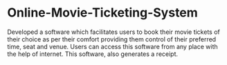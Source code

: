 # Online-Movie-Ticketing-System
Developed a software which facilitates users to book their movie tickets of their choice as per their comfort providing them control of their preferred time, seat and venue. Users can access this software from any place with the help of internet. This software, also generates a receipt.
